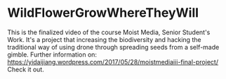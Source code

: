 # WildFlowerGrowWhereTheyWill
This is the finalized video of the course Moist Media, Senior Student's Work. It's a project that increasing the biodiversity and hacking the traditional way of using drone through spreading seeds from a self-made gimble. Further information on: https://yidaijiang.wordpress.com/2017/05/28/moistmediaiii-final-project/ Check it out.
